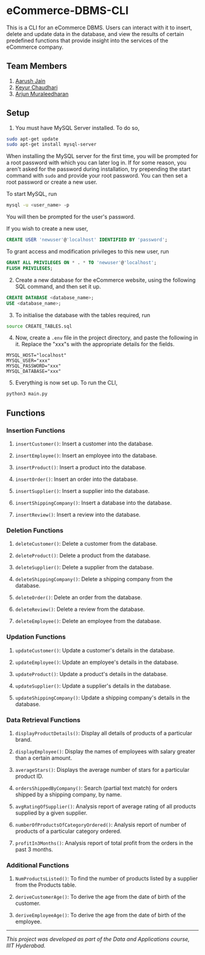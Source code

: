 # eCommerce-DBMS-CLI

This is a CLI for an eCommerce DBMS. Users can interact with it to insert, delete and update data in the database, and view the results of certain predefined functions that provide insight into the services of the eCommerce company.

## Team Members

1. <a href="https://github.com/Aarushj09">Aarush Jain</a>
2. <a href="https://github.com/keyurchd11">Keyur Chaudhari</a>
3. <a href="https://github.com/coniferousdyer">Arjun Muraleedharan</a>

## Setup

1. You must have MySQL Server installed. To do so,
```bash
sudo apt-get update
sudo apt-get install mysql-server
```
When installing the MySQL server for the first time, you will be prompted for a root password with which you can later log in. If for some reason, you aren't asked for the password during installation, try prepending the start command with `sudo` and provide your root password. You can then set a root password or create a new user. 

To start MySQL, run
```bash
mysql -u <user_name> -p
```
You will then be prompted for the user's password.

If you wish to create a new user,
```sql
CREATE USER 'newuser'@'localhost' IDENTIFIED BY 'password';
```
To grant access and modification privileges to this new user, run
```sql
GRANT ALL PRIVILEGES ON * . * TO 'newuser'@'localhost';
FLUSH PRIVILEGES;
```

2. Create a new database for the eCommerce website, using the following SQL command, and then set it up.
```sql
CREATE DATABASE <database_name>;
USE <database_name>;
```

3. To initialise the database with the tables required, run 
```bash
source CREATE_TABLES.sql
```

4. Now, create a `.env` file in the project directory, and paste the following in it. Replace the "xxx"s with the appropriate details for the fields.
```
MYSQL_HOST="localhost"
MYSQL_USER="xxx"
MYSQL_PASSWORD="xxx"
MYSQL_DATABASE="xxx"
``` 

5. Everything is now set up. To run the CLI,
```bash
python3 main.py
```

## Functions

### Insertion Functions

1. `insertCustomer()`: Insert a customer into the database.

2. `insertEmployee()`: Insert an employee into the database.

3. `insertProduct()`: Insert a product into the database.

4. `insertOrder()`: Insert an order into the database.

5. `insertSupplier()`: Insert a supplier into the database.

6. `insertShippingCompany()`: Insert a database into the database.

7. `insertReview()`: Insert a review into the database.

### Deletion Functions

1. `deleteCustomer()`: Delete a customer from the database.

2. `deleteProduct()`: Delete a product from the database.

3. `deleteSupplier()`: Delete a supplier from the database.

4. `deleteShippingCompany()`: Delete a shipping company from the database.

5. `deleteOrder()`: Delete an order from the database.

6. `deleteReview()`: Delete a review from the database.

7. `deleteEmployee()`: Delete an employee from the database.

### Updation Functions

1. `updateCustomer()`: Update a customer's details in the database.

2. `updateEmployee()`: Update an employee's details in the database.

3. `updateProduct()`: Update a product's details in the database.

4. `updateSupplier()`: Update a supplier's details in the database.

5. `updateShippingCompany()`: Update a shipping company's details in the database.

### Data Retrieval Functions

1. `displayProductDetails()`: Display all details of products of a particular brand.

2. `displayEmployee()`: Display the names of employees with salary greater than a
certain amount.

3. `averageStars()`: Displays the average number of stars for a particular product ID.

4. `ordersShippedByCompany()`: Search (partial text match) for orders shipped by a shipping
company, by name.

5. `avgRatingOfSupplier()`: Analysis report of average rating of all products supplied by a given supplier.

6. `numberOfProductsOfCategoryOrdered()`: Analysis report of number of products of a particular category ordered.

7. `profitIn3Months()`: Analysis report of total profit from the orders in the past 3 months.

### Additional Functions

1. `NumProductsListed()`: To find the number of products listed by a supplier from the Products table.

2. `deriveCustomerAge()`: To derive the age from the date of birth of the customer.

3. `deriveEmployeeAge()`: To derive the age from the date of birth of the employee.

<hr>
<em>This project was developed as part of the Data and Applications course, IIIT Hyderabad.</em>